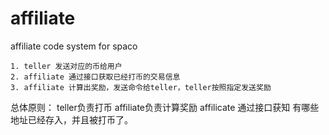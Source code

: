 # affiliate
affiliate code system for spaco

```
1. teller 发送对应的币给用户
2. affiliate 通过接口获取已经打币的交易信息
3. affiliate 计算出奖励，发送命令给teller，teller按照指定发送奖励
```

总体原则：
teller负责打币
affiliate负责计算奖励
affilicate 通过接口获知 有哪些地址已经存入，并且被打币了。
